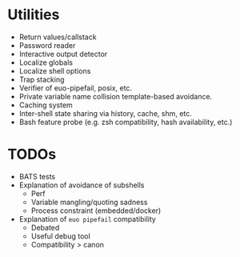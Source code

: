 
# Utilities
- Return values/callstack
- Password reader
- Interactive output detector
- Localize globals
- Localize shell options
- Trap stacking
- Verifier of euo-pipefail, posix, etc.
- Private variable name collision template-based avoidance.
- Caching system
- Inter-shell state sharing via history, cache, shm, etc.
- Bash feature probe (e.g. zsh compatibility, hash availability, etc.)

# TODOs
- BATS tests
- Explanation of avoidance of subshells
	- Perf
	- Variable mangling/quoting sadness
	- Process constraint (embedded/docker)
- Explanation of `euo pipefail` compatibility
	- Debated
	- Useful debug tool
	- Compatibility > canon